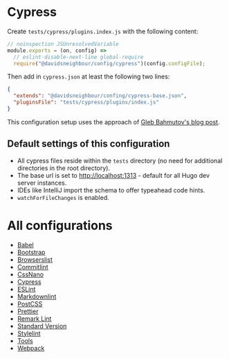 # Cypress

Create `tests/cypress/plugins.index.js` with the following content:

```js
// noinspection JSUnresolvedVariable
module.exports = (on, config) =>
  // eslint-disable-next-line global-require
  require("@davidsneighbour/config/cypress")(config.configFile);
```

Then add in `cypress.json` at least the following two lines:

```json
{
  "extends": "@davidsneighbour/confing/cypress-base.json",
  "pluginsFile": "tests/cypress/plugins/index.js"
}
```

This configuration setup uses the approach of [Gleb Bahmutov's blog post](https://www.cypress.io/blog/2020/06/18/extending-the-cypress-config-file/).

## Default settings of this configuration

- All cypress files reside within the `tests` directory (no need for additional directories in the root directory).
- The base url is set to <http://localhost:1313> - default for all Hugo dev server instances.
- IDEs like IntelliJ import the schema to offer typeahead code hints.
- `watchForFileChanges` is enabled.

# All configurations

- [Babel](/packages/babel-config)
- [Bootstrap](/packages/bootstrap-config)
- [Browserslist](/packages/browserslist-config)
- [Commitlint](/packages/commitlint-config)
- [CssNano](/packages/cssnano-config)
- [Cypress](/packages/cypress-config)
- [ESLint](/packages/eslint-config)
- [Markdownlint](/packages/markdownlint-config)
- [PostCSS](/packages/postcss-config)
- [Prettier](/packages/prettier-config)
- [Remark Lint](/packages/remark-config)
- [Standard Version](/packages/standard-version-config)
- [Stylelint](/packages/stylelint-config)
- [Tools](/packages/tools)
- [Webpack](/packages/webpack-config)
